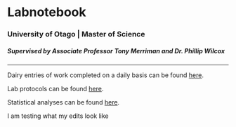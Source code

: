 # Labnotebook
### University of Otago | Master of Science  
##### *Supervised by Associate Professor Tony Merriman and Dr. Phillip Wilcox* 

--------------

Dairy entries of work completed on a daily basis can be found [here](/Diary).

Lab protocols can be found [here](/Protocols).

Statistical analyses can be found [here](/Analyses).

I am testing what my edits look like
